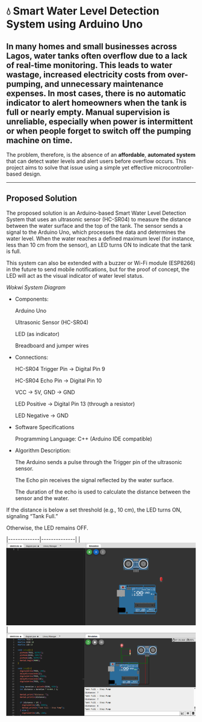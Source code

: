 # 💧 Smart Water Level Detection System using Arduino Uno #

In many homes and small businesses across Lagos, water tanks **often overflow due to a lack of real-time monitoring.** This leads to water wastage, increased electricity costs from over-pumping, and unnecessary maintenance expenses. In most cases, there is no automatic indicator to alert homeowners when the tank is full or nearly empty. Manual supervision is unreliable, especially when power is intermittent or when people forget to switch off the pumping machine on time.
----
The problem, therefore, is the absence of an **affordable**, **automated system** that can detect water levels and alert users before overflow occurs. This project aims to solve that issue using a simple yet effective microcontroller-based design.

----
## Proposed Solution ##

The proposed solution is an Arduino-based Smart Water Level Detection System that uses an ultrasonic sensor (HC-SR04) to measure the distance between the water surface and the top of the tank. The sensor sends a signal to the Arduino Uno, which processes the data and determines the water level. When the water reaches a defined maximum level (for instance, less than 10 cm from the sensor), an LED turns ON to indicate that the tank is full.

This system can also be extended with a buzzer or Wi-Fi module (ESP8266) in the future to send mobile notifications, but for the proof of concept, the LED will act as the visual indicator of water level status.

_Wokwi System Diagram_

- Components:

    Arduino Uno

    Ultrasonic Sensor (HC-SR04)

    LED (as indicator)

    Breadboard and jumper wires

- Connections:

    HC-SR04 Trigger Pin → Digital Pin 9

    HC-SR04 Echo Pin → Digital Pin 10

    VCC → 5V, GND → GND

    LED Positive → Digital Pin 13 (through a resistor)

    LED Negative → GND

- Software Specifications

    Programming Language: C++ (Arduino IDE compatible)

- Algorithm Description:

    The Arduino sends a pulse through the Trigger pin of the ultrasonic sensor.

    The Echo pin receives the signal reflected by the water surface.

    The duration of the echo is used to calculate the distance between the sensor and the water.

If the distance is below a set threshold (e.g., 10 cm), the LED turns ON, signaling “Tank Full.”

Otherwise, the LED remains OFF.

|-------------|--------------|
|![wokwi1](./Screenshots/wokwi1.png)|![wokwi2](./Screenshots/wokwi2.png)
